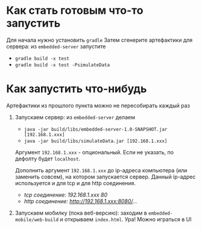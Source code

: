 # Как стать готовым что-то запустить
Для начала нужно установить `gradle`
Затем сгенерите артефактики для сервера: из `embedded-server` запустите
  - `gradle build -x test`
  - `gradle build -x test -PsimulateData`

# Как запустить что-нибудь
Артефактики из прошлого пункта можно не пересобирать каждый раз
1. Запускаем сервер: из `embedded-server` делаем
    - `java -jar build/libs/embedded-server-1.0-SNAPSHOT.jar [192.168.1.xxx]`
    - `java -jar build/libs/simulateData.jar [192.168.1.xxx]`
    
    Аргумент `192.168.1.xxx` - опциональный. Если не указать, по дефолту будет `localhost`.
    
    Дополнить аргумент `192.168.1.xxx` до ip-адреса компьютера (или заменить совсем), на котором запускается сервер. Данный ip-адрес используется и для tcp и для http соединения. 
    - _tcp соединение: 192.168.1.xxx 80_
    - _http соединение: http://192.168.1.xxx:8080/..._

2. Запускаем мобилку (пока веб-версию): заходим в `embedded-mobile/web-build` и открываем `index.html`. Ура! Можно играться в UI

